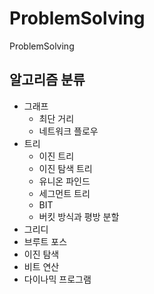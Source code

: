 # ProblemSolving
ProblemSolving

## 알고리즘 분류

- 그래프
    - 최단 거리 
    - 네트워크 플로우
- 트리
    - 이진 트리
    - 이진 탐색 트리
    - 유니온 파인드
    - 세그먼트 트리
    - BIT
    - 버킷 방식과 평방 분할
- 그리디
- 브루트 포스
- 이진 탐색
- 비트 연산
- 다이나믹 프로그램
